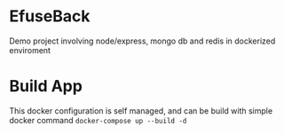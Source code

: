 # EfuseBack
Demo project involving node/express, mongo db and redis in dockerized enviroment

# Build App
This docker configuration is self managed, and can be build with simple docker command
``docker-compose up --build -d``
